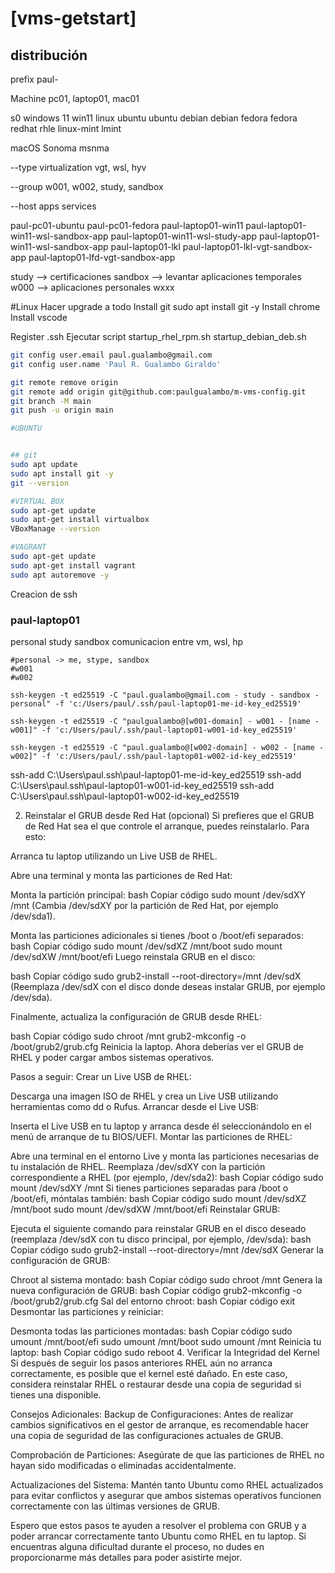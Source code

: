 # [vms-getstart]

## distribución

prefix
paul-

Machine
pc01, laptop01, mac01

s0
windows 11   win11
linux
    ubuntu   ubuntu
    debian   debian
    fedora   fedora
    redhat   rhle
    linux-mint  lmint

macOS
    Sonoma   msnma  

--type virtualization
vgt, wsl, hyv

--group
w001, w002, study, sandbox

--host
apps services 

paul-pc01-ubuntu
paul-pc01-fedora
paul-laptop01-win11
paul-laptop01-win11-wsl-sandbox-app
paul-laptop01-win11-wsl-study-app
paul-laptop01-win11-wsl-sandbox-app
paul-laptop01-lkl
paul-laptop01-lkl-vgt-sandbox-app
paul-laptop01-lfd-vgt-sandbox-app

study --> certificaciones
sandbox --> levantar aplicaciones temporales
w000 --> aplicaciones personales
wxxx

#Linux
Hacer upgrade a todo
Install git
sudo apt install git -y
Install chrome
Install vscode


Register .ssh
Ejecutar script
    startup_rhel_rpm.sh
    startup_debian_deb.sh

```sh
git config user.email paul.gualambo@gmail.com
git config user.name 'Paul R. Gualambo Giraldo'

git remote remove origin
git remote add origin git@github.com:paulgualambo/m-vms-config.git
git branch -M main
git push -u origin main

#UBUNTU


## git
sudo apt update
sudo apt install git -y
git --version

#VIRTUAL BOX
sudo apt-get update
sudo apt-get install virtualbox
VBoxManage --version

#VAGRANT
sudo apt-get update
sudo apt-get install vagrant
sudo apt autoremove -y

```

Creacion de ssh

### paul-laptop01
personal
study
sandbox
comunicacion entre vm, wsl, hp


```
#personal -> me, stype, sandbox
#w001
#w002

ssh-keygen -t ed25519 -C "paul.gualambo@gmail.com - study - sandbox - personal" -f 'c:/Users/paul/.ssh/paul-laptop01-me-id-key_ed25519'

ssh-keygen -t ed25519 -C "paulgualambo@[w001-domain] - w001 - [name - w001]" -f 'c:/Users/paul/.ssh/paul-laptop01-w001-id-key_ed25519'

ssh-keygen -t ed25519 -C "paul.gualambo@[w002-domain] - w002 - [name - w002]" -f 'c:/Users/paul/.ssh/paul-laptop01-w002-id-key_ed25519'

```

ssh-add C:\Users\paul\.ssh\paul-laptop01-me-id-key_ed25519
ssh-add C:\Users\paul\.ssh\paul-laptop01-w001-id-key_ed25519
ssh-add C:\Users\paul\.ssh\paul-laptop01-w002-id-key_ed25519



2. Reinstalar el GRUB desde Red Hat (opcional)
Si prefieres que el GRUB de Red Hat sea el que controle el arranque, puedes reinstalarlo. Para esto:

Arranca tu laptop utilizando un Live USB de RHEL.

Abre una terminal y monta las particiones de Red Hat:

Monta la partición principal:
bash
Copiar código
sudo mount /dev/sdXY /mnt
(Cambia /dev/sdXY por la partición de Red Hat, por ejemplo /dev/sda1).

Monta las particiones adicionales si tienes /boot o /boot/efi separados:
bash
Copiar código
sudo mount /dev/sdXZ /mnt/boot
sudo mount /dev/sdXW /mnt/boot/efi
Luego reinstala GRUB en el disco:

bash
Copiar código
sudo grub2-install --root-directory=/mnt /dev/sdX
(Reemplaza /dev/sdX con el disco donde deseas instalar GRUB, por ejemplo /dev/sda).

Finalmente, actualiza la configuración de GRUB desde RHEL:

bash
Copiar código
sudo chroot /mnt
grub2-mkconfig -o /boot/grub2/grub.cfg
Reinicia la laptop. Ahora deberías ver el GRUB de RHEL y poder cargar ambos sistemas operativos.




Pasos a seguir:
Crear un Live USB de RHEL:

Descarga una imagen ISO de RHEL y crea un Live USB utilizando herramientas como dd o Rufus.
Arrancar desde el Live USB:

Inserta el Live USB en tu laptop y arranca desde él seleccionándolo en el menú de arranque de tu BIOS/UEFI.
Montar las particiones de RHEL:

Abre una terminal en el entorno Live y monta las particiones necesarias de tu instalación de RHEL. Reemplaza /dev/sdXY con la partición correspondiente a RHEL (por ejemplo, /dev/sda2):
bash
Copiar código
sudo mount /dev/sdXY /mnt
Si tienes particiones separadas para /boot o /boot/efi, móntalas también:
bash
Copiar código
sudo mount /dev/sdXZ /mnt/boot
sudo mount /dev/sdXW /mnt/boot/efi
Reinstalar GRUB:

Ejecuta el siguiente comando para reinstalar GRUB en el disco deseado (reemplaza /dev/sdX con tu disco principal, por ejemplo, /dev/sda):
bash
Copiar código
sudo grub2-install --root-directory=/mnt /dev/sdX
Generar la configuración de GRUB:

Chroot al sistema montado:
bash
Copiar código
sudo chroot /mnt
Genera la nueva configuración de GRUB:
bash
Copiar código
grub2-mkconfig -o /boot/grub2/grub.cfg
Sal del entorno chroot:
bash
Copiar código
exit
Desmontar las particiones y reiniciar:

Desmonta todas las particiones montadas:
bash
Copiar código
sudo umount /mnt/boot/efi
sudo umount /mnt/boot
sudo umount /mnt
Reinicia tu laptop:
bash
Copiar código
sudo reboot
4. Verificar la Integridad del Kernel
Si después de seguir los pasos anteriores RHEL aún no arranca correctamente, es posible que el kernel esté dañado. En este caso, considera reinstalar RHEL o restaurar desde una copia de seguridad si tienes una disponible.

Consejos Adicionales:
Backup de Configuraciones: Antes de realizar cambios significativos en el gestor de arranque, es recomendable hacer una copia de seguridad de las configuraciones actuales de GRUB.

Comprobación de Particiones: Asegúrate de que las particiones de RHEL no hayan sido modificadas o eliminadas accidentalmente.

Actualizaciones del Sistema: Mantén tanto Ubuntu como RHEL actualizados para evitar conflictos y asegurar que ambos sistemas operativos funcionen correctamente con las últimas versiones de GRUB.

Espero que estos pasos te ayuden a resolver el problema con GRUB y a poder arrancar correctamente tanto Ubuntu como RHEL en tu laptop. Si encuentras alguna dificultad durante el proceso, no dudes en proporcionarme más detalles para poder asistirte mejor.


